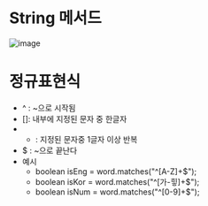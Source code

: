 # String 메서드
![image](https://github.com/user-attachments/assets/00c966e4-8ad6-4d98-87a9-e1ebe343703e)


# 정규표현식
- ^ : ~으로 시작됨
- []: 내부에 지정된 문자 중 한글자
- + : 지정된 문자중 1글자 이상 반복
- $ : ~으로 끝난다
- 예시
  + boolean isEng = word.matches("^[A-Z]+$");
  + boolean isKor = word.matches("^[가-힣]+$");
  + boolean isNum = word.matches("^[0-9]+$"); 
